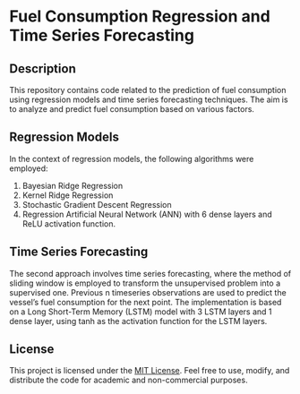 # Fuel Consumption Regression and Time Series Forecasting

## Description
This repository contains code related to the prediction of fuel consumption using regression models and time series forecasting techniques. The aim is to analyze and predict fuel consumption based on various factors.

## Regression Models
In the context of regression models, the following algorithms were employed:

1. Bayesian Ridge Regression
2. Kernel Ridge Regression
3. Stochastic Gradient Descent Regression
4. Regression Artificial Neural Network (ANN) with 6 dense layers and ReLU activation function.

## Time Series Forecasting
The second approach involves time series forecasting, where the method of sliding window is employed to transform the unsupervised problem into a supervised one. Previous n timeseries observations are used to predict the vessel’s fuel consumption for the next point. The implementation is based on a Long Short-Term Memory (LSTM) model with 3 LSTM layers and 1 dense layer, using tanh as the activation function for the LSTM layers.

## License
This project is licensed under the [MIT License](LICENSE). Feel free to use, modify, and distribute the code for academic and non-commercial purposes.
